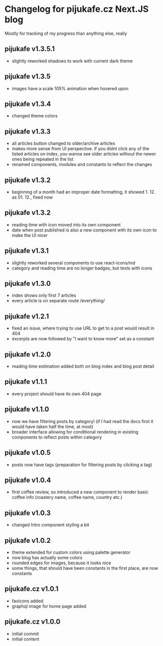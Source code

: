 # Changelog for pijukafe.cz Next.JS blog

Mostly for tracking of my progress than anything else, really

## pijukafe v1.3.5.1

- slightly reworked shadows to work with current dark theme

## pijukafe v1.3.5

- images have a scale 105% animation when hovered upon

## pijukafe v1.3.4

- changed theme colors

## pijukafe v1.3.3

- all articles button changed to older/archive articles
- makes more sense from UI perspective. if you didnt click any of the listed articles on index, you wanna see older articles without the newer ones being repeated in the list
- renamed components, modules and constants to reflect the changes

## pijukafe v1.3.2

- beginning of a month had an improper date formatting, it showed 1. 12. as 01. 12., fixed now

## pijukafe v1.3.2

- reading time with icon moved into its own component
- date when post published is also a new component with its own icon to make the UI nicer

## pijukafe v1.3.1

- slightly reworked several components to use react-icons/md
- category and reading time are no longer badges, but texts with icons

## pijukafe v1.3.0

- index shows only first 7 articles
- every article is on separate route /everything/

## pijukafe v1.2.1

- fixed an issue, where trying to use URL to get to a post would result in 404
- excerpts are now followed by "I want to know more" set as a constant

## pijukafe v1.2.0

- reading time estimation added both on blog index and blog post detail

## pijukafe v1.1.1

- every project should have its own 404 page

## pijukafe v1.1.0

- now we have filtering posts by category! (if I had read the docs first it would have taken half the time, at most)
- broader interface allowing for conditional rendering in existing components to reflect posts within category

## pijukafe v1.0.5

- posts now have tags (preparation for filtering posts by clicking a tag)

## pijukafe v1.0.4

- first coffee review, so introduced a new component to render basic coffee info (roastery name, coffee name, country etc.)

## pijukafe v1.0.3

- changed Intro component styling a bit

## pijukafe v1.0.2

- theme extended for custom colors using palette generator
- now blog has actually some colors
- rounded edges for images, because it looks nice
- some things, that should have been constants in the first place, are now constants

## pijukafe.cz v1.0.1

- favicons added
- graphql image for home page added

## pijukafe.cz v1.0.0

- initial commit
- initial content
